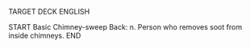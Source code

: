 TARGET DECK
ENGLISH

START
Basic
Chimney-sweep
Back: n. Person who removes soot from inside chimneys.
END
